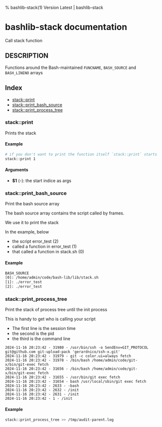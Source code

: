 % bashlib-stack(1) Version Latest | bashlib-stack
# bashlib-stack documentation

Call stack function

## DESCRIPTION

Functions around the Bash-maintained `FUNCNAME`, `BASH_SOURCE` and `BASH_LINENO` arrays

## Index

* [stack::print](#stackprint)
* [stack::print_bash_source](#stackprint_bash_source)
* [stack::print_process_tree](#stackprint_process_tree)

### stack::print

Prints the stack

#### Example

```bash
# if you don't want to print the function itself `stack::print` starts at 1
stack::print 1
```

#### Arguments

* **$1** (-): the start indice as args

### stack::print_bash_source

Print the bash source array

The bash source array contains the script called by frames.

We use it to print the stack

In the example, below
* the script error_test (2)
* called a function in error_test (1)
* that called a function in stack.sh (0)

#### Example

```bash
BASH_SOURCE
[0]: /home/admin/code/bash-lib/lib/stack.sh
[1]: ./error_test
[2]: ./error_test
```

### stack::print_process_tree

Print the stack of process tree until the init process

This is handy to get who is calling your script

- The first line is the session time
- the second is the pid
- the third is the command line

```
2024-11-16 20:23:42 - 31980 - /usr/bin/ssh -o SendEnv=GIT_PROTOCOL git@github.com git-upload-pack 'gerardnico/ssh-x.git'
2024-11-16 20:23:42 - 31979 - git -c color.ui=always fetch
2024-11-16 20:23:42 - 31978 - /bin/bash /home/admin/code/git-x/bin/git-exec fetch
2024-11-16 20:23:42 - 31656 - /bin/bash /home/admin/code/git-x/bin/git-exec fetch
2024-11-16 20:23:42 - 31655 - /usr/bin/git exec fetch
2024-11-16 20:23:42 - 31654 - bash /usr/local/sbin/git exec fetch
2024-11-16 20:23:42 - 2633 - -bash
2024-11-16 20:23:42 - 2632 - /init
2024-11-16 20:23:42 - 2631 - /init
2024-11-16 20:23:42 - 1 - /init
```

#### Example

```bash
stack::print_process_tree >> /tmp/audit-parent.log
```

